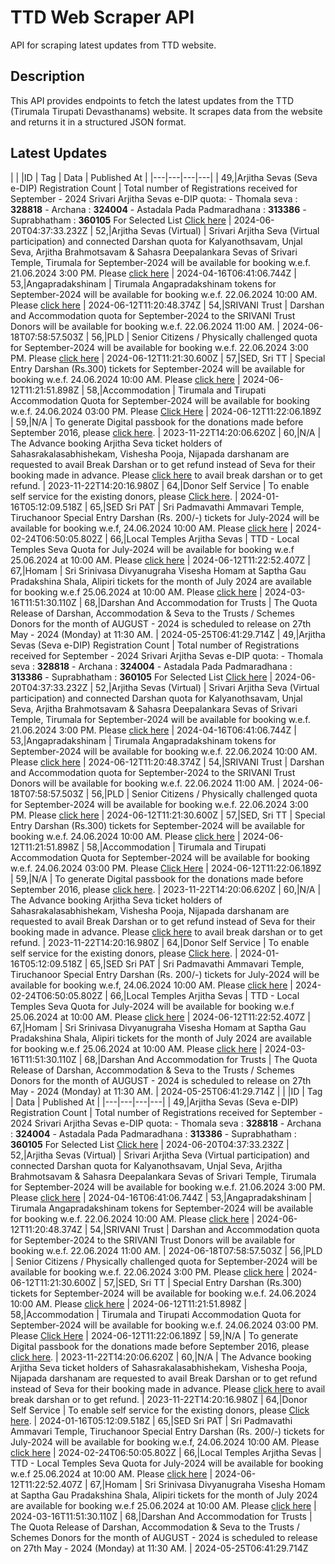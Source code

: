 # TTD Web Scraper API

API for scraping latest updates from TTD website.

## Description

This API provides endpoints to fetch the latest updates from the TTD (Tirumala Tirupati Devasthanams) website. It scrapes data from the website and returns it in a structured JSON format.
## Latest Updates
| | |ID | Tag | Data | Published At |
|---|---|---|---|
| 49,|Arjitha Sevas (Seva e-DIP) Registration Count | Total number of Registrations received for September - 2024 Srivari Arjitha Sevas e-DIP quota: - Thomala seva : **328818** - Archana : **324004** - Astadala Pada Padmaradhana : **313386** - Suprabhatham : **360105** For Selected List [Click here](https://ttdevasthanams.ap.gov.in/misc/images/v4/2024_06_20_EDIP_SELECTIONS.pdf) | 2024-06-20T04:37:33.232Z
| 52,|Arjitha Sevas (Virtual) | Srivari Arjitha Seva (Virtual participation) and connected Darshan quota for Kalyanothsavam, Unjal Seva, Arjitha Brahmotsavam & Sahasra Deepalankara Sevas of Srivari Temple, Tirumala for September-2024 will be available for booking w.e.f. 21.06.2024 3:00 PM. Please [click here](/virtual-seva/seva-instructions?templeName=%27Srivari%20Temple%27&flowIdentifier=virtual-seva&flow=virtual-seva) | 2024-04-16T06:41:06.744Z
| 53,|Angapradakshinam | Tirumala Angapradakshinam tokens for September-2024 will be available for booking w.e.f. 22.06.2024 10:00 AM. Please [click here](/apd/slot-booking?flow=apd&flowIdentifier=apd) | 2024-06-12T11:20:48.374Z
| 54,|SRIVANI Trust | Darshan and Accommodation quota for September-2024 to the SRIVANI Trust Donors will be available for booking w.e.f. 22.06.2024 11:00 AM. | 2024-06-18T07:58:57.503Z
| 56,|PLD | Senior Citizens / Physically challenged quota for September-2024 will be available for booking w.e.f. 22.06.2024 3:00 PM. Please [click here](/pld/slot-booking?flow=pld&flowIdentifier=pld) | 2024-06-12T11:21:30.600Z
| 57,|SED, Sri TT | Special Entry Darshan (Rs.300) tickets for September-2024 will be available for booking w.e.f. 24.06.2024 10:00 AM. Please [click here](/slot-booking?flow=sed&flowIdentifier=sed) | 2024-06-12T11:21:51.898Z
| 58,|Accommodation | Tirumala and Tirupati Accommodation Quota for September-2024 will be available for booking w.e.f. 24.06.2024 03:00 PM. Please [Click Here](/accommodation/instructions?flow=acc&flowIdentifier=acc) | 2024-06-12T11:22:06.189Z
| 59,|N/A | To generate Digital passbook for the donations made before September 2016, please [click here](https://tirupatibalaji.ap.gov.in/#/donorPassbook). | 2023-11-22T14:20:06.620Z
| 60,|N/A | The Advance booking Arjitha Seva ticket holders of Sahasrakalasabhishekam, Vishesha Pooja, Nijapada darshanam are requested to avail Break Darshan or to get refund instead of Seva for their booking made in advance. Please [click here](https://arjithaseva.tirupatibalaji.ap.gov.in/#/) to avail break darshan or to get refund. | 2023-11-22T14:20:16.980Z
| 64,|Donor Self Service | To enable self service for the existing donors, please [Click here](https://tirupatibalaji.ap.gov.in/#/donorSelfservice). | 2024-01-16T05:12:09.518Z
| 65,|SED Sri PAT | Sri Padmavathi Ammavari Temple, Tiruchanoor Special Entry Darshan (Rs. 200/-) tickets for July-2024 will be available for booking w.e.f, 24.06.2024 10:00 AM. Please [click here](/spat/slot-booking?flow=spat&flowIdentifier=spat) | 2024-02-24T06:50:05.802Z
| 66,|Local Temples Arjitha Sevas | TTD - Local Temples Seva Quota for July-2024 will be available for booking w.e.f 25.06.2024 at 10:00 AM. Please [click here](/arjitha-seva/slot-booking?section=pilgrim-details&flowIdentifier=arjitha-seva&templeName=Sri%20Padmavathi%20Ammavari%20Temple&sevaName=All) | 2024-06-12T11:22:52.407Z
| 67,|Homam | Sri Srinivasa Divyanugraha Visesha Homam at Saptha Gau Pradakshina Shala, Alipiri tickets for the month of July 2024 are available for booking w.e.f 25.06.2024 at 10:00 AM. Please [click here](/arjitha-seva/slot-booking?section=pilgrim-details&flowIdentifier=arjitha-seva&templeName=Sapthagiri%20Gau%20Pradakshina%20Shala&sevaName=Sri%20Srinivasa%20Divyaanugraha%20Homam) | 2024-03-16T11:51:30.110Z
| 68,|Darshan And Accommodation for Trusts | The Quota Release of Darshan, Accommodation & Seva to the Trusts / Schemes Donors for the month of AUGUST - 2024 is scheduled to release on 27th May - 2024 (Monday) at 11:30 AM. | 2024-05-25T06:41:29.714Z
| 49,|Arjitha Sevas (Seva e-DIP) Registration Count | Total number of Registrations received for September - 2024 Srivari Arjitha Sevas e-DIP quota: - Thomala seva : **328818** - Archana : **324004** - Astadala Pada Padmaradhana : **313386** - Suprabhatham : **360105** For Selected List [Click here](https://ttdevasthanams.ap.gov.in/misc/images/v4/2024_06_20_EDIP_SELECTIONS.pdf) | 2024-06-20T04:37:33.232Z
| 52,|Arjitha Sevas (Virtual) | Srivari Arjitha Seva (Virtual participation) and connected Darshan quota for Kalyanothsavam, Unjal Seva, Arjitha Brahmotsavam & Sahasra Deepalankara Sevas of Srivari Temple, Tirumala for September-2024 will be available for booking w.e.f. 21.06.2024 3:00 PM. Please [click here](/virtual-seva/seva-instructions?templeName=%27Srivari%20Temple%27&flowIdentifier=virtual-seva&flow=virtual-seva) | 2024-04-16T06:41:06.744Z
| 53,|Angapradakshinam | Tirumala Angapradakshinam tokens for September-2024 will be available for booking w.e.f. 22.06.2024 10:00 AM. Please [click here](/apd/slot-booking?flow=apd&flowIdentifier=apd) | 2024-06-12T11:20:48.374Z
| 54,|SRIVANI Trust | Darshan and Accommodation quota for September-2024 to the SRIVANI Trust Donors will be available for booking w.e.f. 22.06.2024 11:00 AM. | 2024-06-18T07:58:57.503Z
| 56,|PLD | Senior Citizens / Physically challenged quota for September-2024 will be available for booking w.e.f. 22.06.2024 3:00 PM. Please [click here](/pld/slot-booking?flow=pld&flowIdentifier=pld) | 2024-06-12T11:21:30.600Z
| 57,|SED, Sri TT | Special Entry Darshan (Rs.300) tickets for September-2024 will be available for booking w.e.f. 24.06.2024 10:00 AM. Please [click here](/slot-booking?flow=sed&flowIdentifier=sed) | 2024-06-12T11:21:51.898Z
| 58,|Accommodation | Tirumala and Tirupati Accommodation Quota for September-2024 will be available for booking w.e.f. 24.06.2024 03:00 PM. Please [Click Here](/accommodation/instructions?flow=acc&flowIdentifier=acc) | 2024-06-12T11:22:06.189Z
| 59,|N/A | To generate Digital passbook for the donations made before September 2016, please [click here](https://tirupatibalaji.ap.gov.in/#/donorPassbook). | 2023-11-22T14:20:06.620Z
| 60,|N/A | The Advance booking Arjitha Seva ticket holders of Sahasrakalasabhishekam, Vishesha Pooja, Nijapada darshanam are requested to avail Break Darshan or to get refund instead of Seva for their booking made in advance. Please [click here](https://arjithaseva.tirupatibalaji.ap.gov.in/#/) to avail break darshan or to get refund. | 2023-11-22T14:20:16.980Z
| 64,|Donor Self Service | To enable self service for the existing donors, please [Click here](https://tirupatibalaji.ap.gov.in/#/donorSelfservice). | 2024-01-16T05:12:09.518Z
| 65,|SED Sri PAT | Sri Padmavathi Ammavari Temple, Tiruchanoor Special Entry Darshan (Rs. 200/-) tickets for July-2024 will be available for booking w.e.f, 24.06.2024 10:00 AM. Please [click here](/spat/slot-booking?flow=spat&flowIdentifier=spat) | 2024-02-24T06:50:05.802Z
| 66,|Local Temples Arjitha Sevas | TTD - Local Temples Seva Quota for July-2024 will be available for booking w.e.f 25.06.2024 at 10:00 AM. Please [click here](/arjitha-seva/slot-booking?section=pilgrim-details&flowIdentifier=arjitha-seva&templeName=Sri%20Padmavathi%20Ammavari%20Temple&sevaName=All) | 2024-06-12T11:22:52.407Z
| 67,|Homam | Sri Srinivasa Divyanugraha Visesha Homam at Saptha Gau Pradakshina Shala, Alipiri tickets for the month of July 2024 are available for booking w.e.f 25.06.2024 at 10:00 AM. Please [click here](/arjitha-seva/slot-booking?section=pilgrim-details&flowIdentifier=arjitha-seva&templeName=Sapthagiri%20Gau%20Pradakshina%20Shala&sevaName=Sri%20Srinivasa%20Divyaanugraha%20Homam) | 2024-03-16T11:51:30.110Z
| 68,|Darshan And Accommodation for Trusts | The Quota Release of Darshan, Accommodation & Seva to the Trusts / Schemes Donors for the month of AUGUST - 2024 is scheduled to release on 27th May - 2024 (Monday) at 11:30 AM. | 2024-05-25T06:41:29.714Z
| | |ID | Tag | Data | Published At |
|---|---|---|---|
| 49,|Arjitha Sevas (Seva e-DIP) Registration Count | Total number of Registrations received for September - 2024 Srivari Arjitha Sevas e-DIP quota: - Thomala seva : **328818** - Archana : **324004** - Astadala Pada Padmaradhana : **313386** - Suprabhatham : **360105** For Selected List [Click here](https://ttdevasthanams.ap.gov.in/misc/images/v4/2024_06_20_EDIP_SELECTIONS.pdf) | 2024-06-20T04:37:33.232Z
| 52,|Arjitha Sevas (Virtual) | Srivari Arjitha Seva (Virtual participation) and connected Darshan quota for Kalyanothsavam, Unjal Seva, Arjitha Brahmotsavam & Sahasra Deepalankara Sevas of Srivari Temple, Tirumala for September-2024 will be available for booking w.e.f. 21.06.2024 3:00 PM. Please [click here](/virtual-seva/seva-instructions?templeName=%27Srivari%20Temple%27&flowIdentifier=virtual-seva&flow=virtual-seva) | 2024-04-16T06:41:06.744Z
| 53,|Angapradakshinam | Tirumala Angapradakshinam tokens for September-2024 will be available for booking w.e.f. 22.06.2024 10:00 AM. Please [click here](/apd/slot-booking?flow=apd&flowIdentifier=apd) | 2024-06-12T11:20:48.374Z
| 54,|SRIVANI Trust | Darshan and Accommodation quota for September-2024 to the SRIVANI Trust Donors will be available for booking w.e.f. 22.06.2024 11:00 AM. | 2024-06-18T07:58:57.503Z
| 56,|PLD | Senior Citizens / Physically challenged quota for September-2024 will be available for booking w.e.f. 22.06.2024 3:00 PM. Please [click here](/pld/slot-booking?flow=pld&flowIdentifier=pld) | 2024-06-12T11:21:30.600Z
| 57,|SED, Sri TT | Special Entry Darshan (Rs.300) tickets for September-2024 will be available for booking w.e.f. 24.06.2024 10:00 AM. Please [click here](/slot-booking?flow=sed&flowIdentifier=sed) | 2024-06-12T11:21:51.898Z
| 58,|Accommodation | Tirumala and Tirupati Accommodation Quota for September-2024 will be available for booking w.e.f. 24.06.2024 03:00 PM. Please [Click Here](/accommodation/instructions?flow=acc&flowIdentifier=acc) | 2024-06-12T11:22:06.189Z
| 59,|N/A | To generate Digital passbook for the donations made before September 2016, please [click here](https://tirupatibalaji.ap.gov.in/#/donorPassbook). | 2023-11-22T14:20:06.620Z
| 60,|N/A | The Advance booking Arjitha Seva ticket holders of Sahasrakalasabhishekam, Vishesha Pooja, Nijapada darshanam are requested to avail Break Darshan or to get refund instead of Seva for their booking made in advance. Please [click here](https://arjithaseva.tirupatibalaji.ap.gov.in/#/) to avail break darshan or to get refund. | 2023-11-22T14:20:16.980Z
| 64,|Donor Self Service | To enable self service for the existing donors, please [Click here](https://tirupatibalaji.ap.gov.in/#/donorSelfservice). | 2024-01-16T05:12:09.518Z
| 65,|SED Sri PAT | Sri Padmavathi Ammavari Temple, Tiruchanoor Special Entry Darshan (Rs. 200/-) tickets for July-2024 will be available for booking w.e.f, 24.06.2024 10:00 AM. Please [click here](/spat/slot-booking?flow=spat&flowIdentifier=spat) | 2024-02-24T06:50:05.802Z
| 66,|Local Temples Arjitha Sevas | TTD - Local Temples Seva Quota for July-2024 will be available for booking w.e.f 25.06.2024 at 10:00 AM. Please [click here](/arjitha-seva/slot-booking?section=pilgrim-details&flowIdentifier=arjitha-seva&templeName=Sri%20Padmavathi%20Ammavari%20Temple&sevaName=All) | 2024-06-12T11:22:52.407Z
| 67,|Homam | Sri Srinivasa Divyanugraha Visesha Homam at Saptha Gau Pradakshina Shala, Alipiri tickets for the month of July 2024 are available for booking w.e.f 25.06.2024 at 10:00 AM. Please [click here](/arjitha-seva/slot-booking?section=pilgrim-details&flowIdentifier=arjitha-seva&templeName=Sapthagiri%20Gau%20Pradakshina%20Shala&sevaName=Sri%20Srinivasa%20Divyaanugraha%20Homam) | 2024-03-16T11:51:30.110Z
| 68,|Darshan And Accommodation for Trusts | The Quota Release of Darshan, Accommodation & Seva to the Trusts / Schemes Donors for the month of AUGUST - 2024 is scheduled to release on 27th May - 2024 (Monday) at 11:30 AM. | 2024-05-25T06:41:29.714Z

